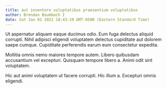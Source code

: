 ```yaml
---
title: aut inventore voluptatibus praesentium voluptatibus
author: Brendan Baumbach I
date: Sat Jan 01 2022 18:43:19 GMT-0500 (Eastern Standard Time)
---
```

Ut aspernatur aliquam eaque ducimus odio. Eum fuga delectus aliquid corrupti. Nihil adipisci eligendi voluptatem delectus cupiditate aut dolorem saepe cumque. Cupiditate perferendis earum eum consectetur expedita.

 Mollitia omnis nemo maiores tempore autem. Libero quibusdam accusantium vel excepturi. Quisquam tempore libero a. Animi odit sint voluptatem.

 Hic aut animi voluptatem ut facere corrupti. Hic illum a. Excepturi omnis eligendi.